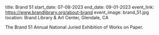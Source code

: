 title: Brand 51
start_date: 07-08-2023
end_date: 09-01-2023
event_link: https://www.brandlibrary.org/about-brand
event_image: brand_51.jpg
location: Brand Library & Art Center, Glendale, CA

The Brand 51 Annual National Juried Exhibition of Works on Paper. 
